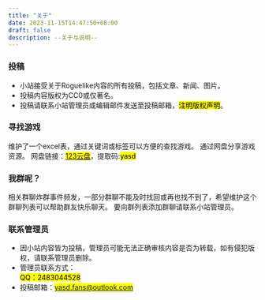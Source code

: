 ```yaml
---
title: "关于"
date: 2023-11-15T14:47:50+08:00
draft: false
description: --关于与说明--
---
```


### 投稿

+ 小站接受关于Roguelike内容的所有投稿，包括文章、新闻、图片。
+ 投稿内容版权为CC0或仅著名。
+ 投稿请联系小站管理员或编辑邮件发送至投稿邮箱，<mark>注明版权声明</mark>。

### 寻找游戏

维护了一个excel表，通过关键词或标签可以方便的查找游戏。
通过网盘分享游戏资源。
网盘链接：<mark>[123云盘](https://www.123pan.com/s/EugQjv-0kml.html)</mark>，提取码:<mark>yasd

### 我群呢？

相关群聊炸群事件频发，一部分群聊不能及时找回或再也找不到了，希望维护这个群聊列表可以帮助群友快乐聊天。
要向群列表添加群聊请联系小站管理员。

### 联系管理员

+ 因小站内容皆为投稿，管理员可能无法正确审核内容是否为转载，如有侵犯版权，请联系管理员删除。
+ 管理员联系方式：<br/>
  <mark>QQ：2483044528</mark>
+ 投稿邮箱：<mark>yasd.fans@outlook.com<mark>
